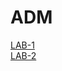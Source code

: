 # ADM
[LAB-1](https://github.com/2303A51859/ADM/blob/main/untitled15.ipynb)<br>
[LAB-2](https://github.com/2303A51859/ADM/blob/main/Lab_2.ipynb)

